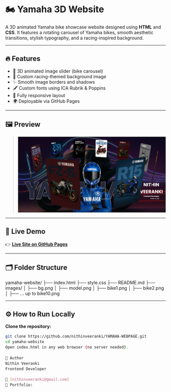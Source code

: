 # 🏍️ Yamaha 3D Website

A 3D animated Yamaha bike showcase website designed using **HTML** and **CSS**. It features a rotating carousel of Yamaha bikes, smooth aesthetic transitions, stylish typography, and a racing-inspired background.

---

## 🔥 Features

- 🔄 3D animated image slider (bike carousel)
- 🎨 Custom racing-themed background image
- ✨ Smooth image borders and shadows
- 🖋️ Custom fonts using ICA Rubrik & Poppins
- 📱 Fully responsive layout
- 🌍 Deployable via GitHub Pages

---

## 🖼️ Preview

>  
> ![Preview](images/preview.png)

---

## 🚀 Live Demo

👉 **[Live Site on GitHub Pages](https://yamaha-webpage.vercel.app/)**

---

## 🗂️ Folder Structure
yamaha-website/
├── index.html
├── style.css
├── README.md
├── images/
│ ├── bg.png
│ ├── model.png
│ ├── bike1.png
│ ├── bike2.png
│ ├── ... up to bike10.png


---

## ⚙️ How to Run Locally
 **Clone the repository:**
   ```bash
   git clone https://github.com/nithinveeranki/YAMAHA-WEBPAGE.git
   cd yamaha-website
   Open index.html in any web browser (no server needed).

👤 Author
Nithin Veeranki
Frontend Developer

📧 [nithinveeranki@gmail.com]
💼 Portfolio:
   
